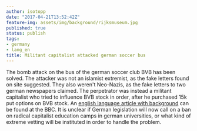 ```yaml
---
author: isotopp
date: "2017-04-21T13:52:42Z"
feature-img: assets/img/background/rijksmuseum.jpg
published: true
status: publish
tags:
- germany
- lang_en
title: Militant capitalist attacked german soccer bus
---
```

The bomb attack on the bus of the german soccer club BVB has been solved.
The attacker was not an islamist extremist, as the fake letters found on
site suggested. They also weren't Neo-Nazis, as the fake letters to two
german newspapers claimed. The perpetrator was instead a militant capitalist
who tried to influence BVB stock in order, after he purchased 15k put
options on BVB stock. An
[english language article with background](http://www.bbc.com/news/world-europe-39664212) 
can be found at the BBC. It is unclear if German legislation will now call
on a ban on radical capitalist education camps in german universities, or
what kind of extreme vetting will be instituted in order to handle the
problem.

